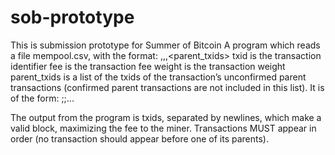 # sob-prototype
This is submission prototype for Summer of Bitcoin
 A program which reads a file mempool.csv, with the format:
  <txid>,<fee>,<weight>,<parent_txids>
  txid is the transaction identifier
  fee is the transaction fee
  weight is the transaction weight
  parent_txids is a list of the txids of the transaction’s unconfirmed parent transactions (confirmed parent transactions are not included in this list). It is of
  the form: <txid1>;<txid2>;...
  
The output from the program is txids, separated by newlines, which make a valid block, maximizing the fee to the miner. Transactions MUST appear in order
(no transaction should appear before one of its parents).
